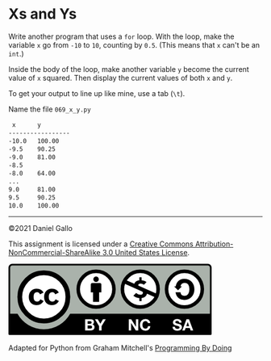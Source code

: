 # Xs and Ys


Write another program that uses a `for` loop. With the loop,
make the variable `x` go from `-10` to `10`, counting by `0.5`.
(This means that `x` can't be an `int`.)


Inside the body of the loop, make another variable `y` 
become the current value of `x` squared. Then display the
current values of both `x` and `y`.


To get your output to line up like mine, use a tab (`\t`).

Name the file `069_x_y.py`

```
 x      y
-----------------
-10.0   100.00
-9.5    90.25
-9.0    81.00
-8.5   
-8.0    64.00
...
9.0     81.00
9.5     90.25
10.0    100.00

```


---


©2021 Daniel Gallo


This assignment is licensed under a
[Creative Commons Attribution-NonCommercial-ShareAlike 3.0 United States License](https://creativecommons.org/licenses/by-nc-sa/3.0/us/deed.en_US).  

![Creative Commons License](images/by-nc-sa.png)





Adapted for Python from Graham Mitchell's [Programming By Doing](https://programmingbydoing.com/)